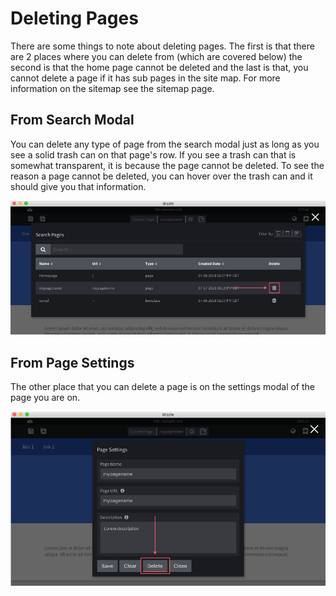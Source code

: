 # Deleting Pages

There are some things to note about deleting pages. The first is that there are 2 places where you can delete from (which are covered below) the second is that the home page cannot be deleted and the last is that, you cannot delete a page if it has sub pages in the site map. For more information on the sitemap see the sitemap page.

## From Search Modal
You can delete any type of page from the search modal just as long as you see a solid trash can on that page's row. If you see a trash can that is somewhat transparent, it is because the page cannot be deleted. To see the reason a page cannot be deleted, you can hover over the trash can and it should give you that information.

![Delete page from search](./delete-in-search.png)

## From Page Settings
The other place that you can delete a page is on the settings modal of the page you are on.

![Delete page from modal](./delete-in-settings.png)
